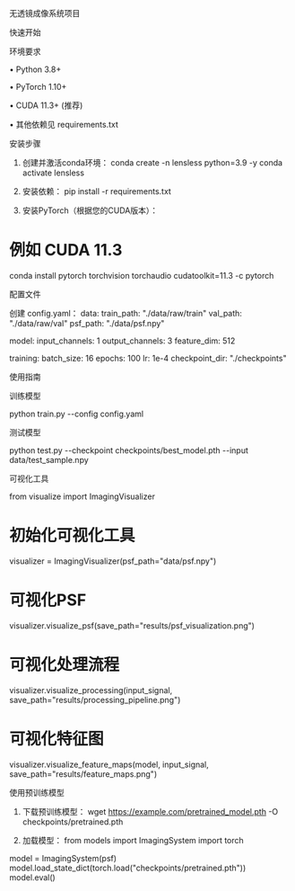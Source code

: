 无透镜成像系统项目

快速开始

环境要求

• Python 3.8+

• PyTorch 1.10+

• CUDA 11.3+ (推荐)

• 其他依赖见 requirements.txt

安装步骤

1. 创建并激活conda环境：
conda create -n lensless python=3.9 -y
conda activate lensless


2. 安装依赖：
pip install -r requirements.txt


3. 安装PyTorch（根据您的CUDA版本）：
# 例如 CUDA 11.3
conda install pytorch torchvision torchaudio cudatoolkit=11.3 -c pytorch


配置文件

创建 config.yaml：
data:
  train_path: "./data/raw/train"
  val_path: "./data/raw/val"
  psf_path: "./data/psf.npy"

model:
  input_channels: 1
  output_channels: 3
  feature_dim: 512

training:
  batch_size: 16
  epochs: 100
  lr: 1e-4
  checkpoint_dir: "./checkpoints"


使用指南

训练模型

python train.py --config config.yaml


测试模型

python test.py --checkpoint checkpoints/best_model.pth --input data/test_sample.npy


可视化工具

from visualize import ImagingVisualizer

# 初始化可视化工具
visualizer = ImagingVisualizer(psf_path="data/psf.npy")

# 可视化PSF
visualizer.visualize_psf(save_path="results/psf_visualization.png")

# 可视化处理流程
visualizer.visualize_processing(input_signal, save_path="results/processing_pipeline.png")

# 可视化特征图
visualizer.visualize_feature_maps(model, input_signal, save_path="results/feature_maps.png")


使用预训练模型

1. 下载预训练模型：
wget https://example.com/pretrained_model.pth -O checkpoints/pretrained.pth


2. 加载模型：
from models import ImagingSystem
import torch

model = ImagingSystem(psf)
model.load_state_dict(torch.load("checkpoints/pretrained.pth"))
model.eval()


